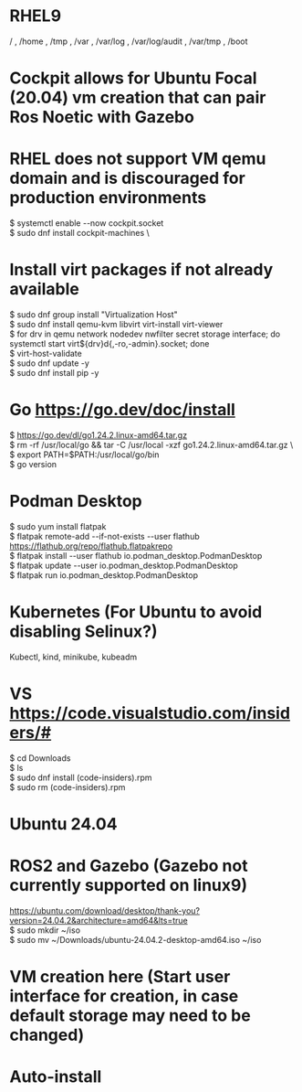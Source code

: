 # RHEL9
/ , /home , /tmp , /var , /var/log , /var/log/audit , /var/tmp , /boot  

# Cockpit allows for Ubuntu Focal (20.04) vm creation that can pair Ros Noetic with Gazebo
# RHEL does not support VM qemu domain and is discouraged for production environments
$ systemctl enable --now cockpit.socket \
$ sudo dnf install cockpit-machines \
# Install virt packages if not already available
$ sudo dnf group install "Virtualization Host" \
$ sudo dnf install qemu-kvm libvirt virt-install virt-viewer \
$ for drv in qemu network nodedev nwfilter secret storage interface; do systemctl start virt${drv}d{,-ro,-admin}.socket; done \
$ virt-host-validate \
$ sudo dnf update -y \
$ sudo dnf install pip -y     

# Go https://go.dev/doc/install 
$ https://go.dev/dl/go1.24.2.linux-amd64.tar.gz \
$ rm -rf /usr/local/go && tar -C /usr/local -xzf go1.24.2.linux-amd64.tar.gz \ 
$ export PATH=$PATH:/usr/local/go/bin \
$ go version     

# Podman Desktop
$ sudo yum install flatpak <br>
$ flatpak remote-add --if-not-exists --user flathub https://flathub.org/repo/flathub.flatpakrepo <br> 
$ flatpak install --user flathub io.podman_desktop.PodmanDesktop <br> 
$ flatpak update --user io.podman_desktop.PodmanDesktop <br> 
$ flatpak run io.podman_desktop.PodmanDesktop      

# Kubernetes (For Ubuntu to avoid disabling Selinux?)
Kubectl, kind, minikube, kubeadm 

# VS  https://code.visualstudio.com/insiders/#
$ cd Downloads <br>
$ ls <br> 
$ sudo dnf install (code-insiders).rpm <br> 
$ sudo rm (code-insiders).rpm      

# Ubuntu 24.04 
# ROS2 and Gazebo (Gazebo not currently supported on linux9)  
https://ubuntu.com/download/desktop/thank-you?version=24.04.2&architecture=amd64&lts=true \
$ sudo mkdir ~/iso \
$ sudo mv ~/Downloads/ubuntu-24.04.2-desktop-amd64.iso ~/iso     
# VM creation here (Start user interface for creation, in case default storage may need to be changed)
# Auto-install




 

  

 
